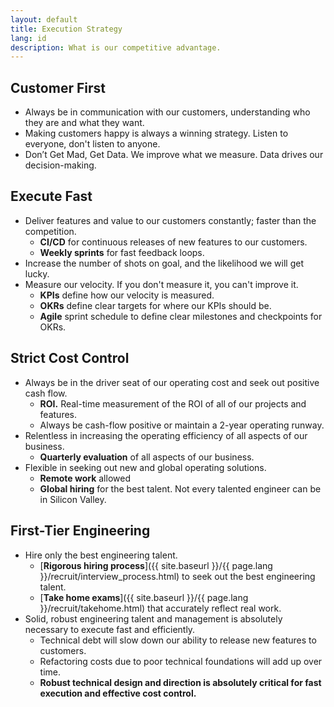 ```yaml
---
layout: default
title: Execution Strategy
lang: id
description: What is our competitive advantage.
---
```




## Customer First
* Always be in communication with our customers, understanding who they are and what they want. 
* Making customers happy is always a winning strategy. Listen to everyone, don't listen to anyone.
* Don’t Get Mad, Get Data. We improve what we measure. Data drives our decision-making.

## Execute Fast
* Deliver features and value to our customers constantly; faster than the competition.
	* **CI/CD** for continuous releases of new features to our customers.
	* **Weekly sprints** for fast feedback loops.
* Increase the number of shots on goal, and the likelihood we will get lucky.
* Measure our velocity. If you don't measure it, you can't improve it.
	* **KPIs** define how our velocity is measured.
	* **OKRs** define clear targets for where our KPIs should be.
	* **Agile** sprint schedule to define clear milestones and checkpoints for OKRs.

## Strict Cost Control
* Always be in the driver seat of our operating cost and seek out positive cash flow.
	* **ROI.** Real-time measurement of the ROI of all of our projects and features.
	* Always be cash-flow positive or maintain a 2-year operating runway.
* Relentless in increasing the operating efficiency of all aspects of our business.
	* **Quarterly evaluation** of all aspects of our business.
* Flexible in seeking out new and global operating solutions.
	* **Remote work** allowed
	* **Global hiring** for the best talent. Not every talented engineer can be in Silicon Valley.

## First-Tier Engineering
* Hire only the best engineering talent.
	* [**Rigorous hiring process**]({{ site.baseurl }}/{{ page.lang }}/recruit/interview_process.html) to seek out the best engineering talent.
	* [**Take home exams**]({{ site.baseurl }}/{{ page.lang }}/recruit/takehome.html) that accurately reflect real work.
* Solid, robust engineering talent and management is absolutely necessary to execute fast and efficiently.
	* Technical debt will slow down our ability to release new features to customers.
	* Refactoring costs due to poor technical foundations will add up over time.
	* **Robust technical design and direction is absolutely critical for fast execution and effective cost control.**